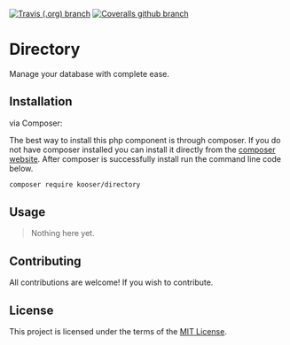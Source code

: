[![Travis (.org) branch](https://img.shields.io/travis/Kooser6/Directory/master.svg?style=flat-square)](https://travis-ci.org/Kooser6/Directory)
[![Coveralls github branch](https://img.shields.io/coveralls/github/Kooser6/Directory/master.svg?style=flat-square)](https://coveralls.io/github/Kooser6/Directory?branch=master)

# Directory

Manage your database with complete ease.

## Installation

via Composer:

The best way to install this php component is through composer. If you do not have composer installed you can install it directly from the [composer website](https://getcomposer.org/). After composer is successfully install run the command line code below.

```sh
composer require kooser/directory
```

## Usage

> Nothing here yet.

## Contributing

All contributions are welcome! If you wish to contribute.

## License

This project is licensed under the terms of the [MIT License](https://opensource.org/licenses/MIT).
